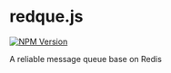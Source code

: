 # redque.js

[![NPM Version](https://img.shields.io/npm/v/redque)](https://www.npmjs.com/package/redque)

A reliable message queue base on Redis
